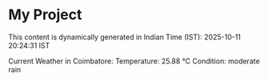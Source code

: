 # My Project

This content is dynamically generated in Indian Time (IST): 2025-10-11 20:24:31 IST


Current Weather in Coimbatore:
Temperature: 25.88 °C
Condition: moderate rain
